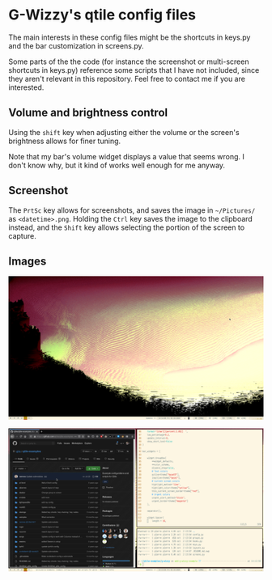 # G-Wizzy's qtile config files

The main interests in these config files might be the shortcuts in keys.py and the bar customization in screens.py.

Some parts of the the code (for instance the screenshot or multi-screen shortcuts in keys.py) reference some scripts that I have not included, since they aren't relevant in this repository. Feel free to contact me if you are interested.

## Volume and brightness control

Using the `shift` key when adjusting either the volume or the screen's brightness allows for finer tuning.

Note that my bar's volume widget displays a value that seems wrong. I don't know why, but it kind of works well enough for me anyway.

## Screenshot

The `PrtSc` key allows for screenshots, and saves the image in `~/Pictures/` as `<datetime>.png`. Holding the `Ctrl` key saves the image to the clipboard instead, and the `Shift` key allows selecting the portion of the screen to capture.

## Images

![Empty desktop](images/empty.png)

![With a crowded BSP layout](images/crowded.png)

